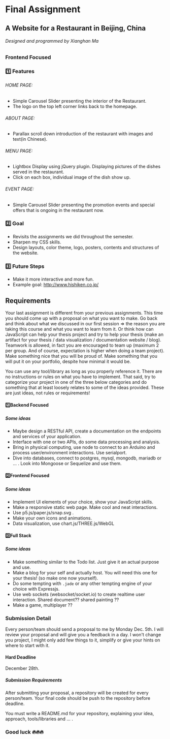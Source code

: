 # Final Assignment
## A Website for a Restaurant in Beijing, China
###### Designed and programmed by Xianghan Ma

### Frontend Focused

### :one: Features

###### HOME PAGE: 
* Simple Carousel Slider presenting the interior of the Restaurant. 
* The logo on the top left corner links back to the homepage.

###### ABOUT PAGE: 
* Parallax scroll down introduction of the restaurant with images and text(in Chinese).

###### MENU PAGE: 
* Lightbox Display using jQuery plugin. Displaying pictures of the dishes served in the restaurant. 
* Click on each box, individual image of the dish show up. 

###### EVENT PAGE: 
* Simple Carousel Slider presenting the promotion events and special offers that is ongoing in the restaurant now. 

### :two: Goal
* Revisits the assignments we did throughout the semester.
* Sharpen my CSS skills.
* Design layouts, color theme, logo, posters, contents and structures of the website. 


### :three: Future Steps
* Make it more interactive and more fun. 
* Example goal: http://www.hishiken.co.jp/







## Requirements
Your last assignment is different from your previous assignments. This time you should come up with a proposal on what you want to make. Go back and think about what we discussed in our first session => the reason you are taking this course and what you want to learn from it. Or think how can JavaScript can help your thesis project and try to help your thesis (make an artifact for your thesis / data visualization / documentation website / blog). Teamwork is allowed, in fact you are encouraged to team up (maximum 2 per group. And of course, expectation is higher when doing a team project). Make something nice that you will be proud of. Make something that you will put it on your portfolio, despite how minimal it would be.

You can use any tool/library as long as you properly reference it. There are no instructions or rules on what you have to implement. That said, try to categorize your project in one of the three below categories and do something that at least loosely relates to some of the ideas provided. These are just ideas, not rules or requirements!

#### :one:Backend Focused

##### Some ideas

* Maybe design a RESTful API, create a documentation on the endpoints and services of your application.
* Interface with one or two APIs, do some data processing and analysis.
* Bring in physical computing, use node to connect to an Arduino and process user/environment interactions. Use serialport.
* Dive into databases, connect to postgres, mysql, mongodb, mariadb or … . Look into Mongoose or Sequelize and use them.

#### :two:Frontend Focused

##### Some ideas

- Implement UI elements of your choice, show your JavaScript skills.
- Make a responsive static web page. Make cool and neat interactions.
- Use p5.js/paper.js/snap.svg . 
- Make your own icons and animations.
- Data visualization, use chart.js/THREE.js/WebGL

#### :three:Full Stack

##### Some ideas

- Make something similar to the Todo list. Just give it an actual purpose and use.
- Make a blog for your self and actually host. You will need this one for your thesis! (so make one now yourself).
- Do some tempting with `.jade` or any other tempting engine of your choice with Expressjs.
- Use web sockets (websocket/socket.io) to create realtime user interaction. Shared document?? shared painting ??
- Make a game, multiplayer ??



### Submission Detail

Every person/team should send a proposal to me by Monday Dec. 5th. I will review your proposal and will give you a feedback in a day. I won't change you project, I might only add few things to it, simplify or give your hints on where to start with it.

#### Hard Deadline

December 28th.

##### Submission Requirements

After submitting your proposal, a repository will be created for every person/team. Your final code should be push to the repository before deadline. 

You must write a README.md for your repository, explaining your idea, approach, tools/libraries and … .



### Good luck :fire::fire::fire:

